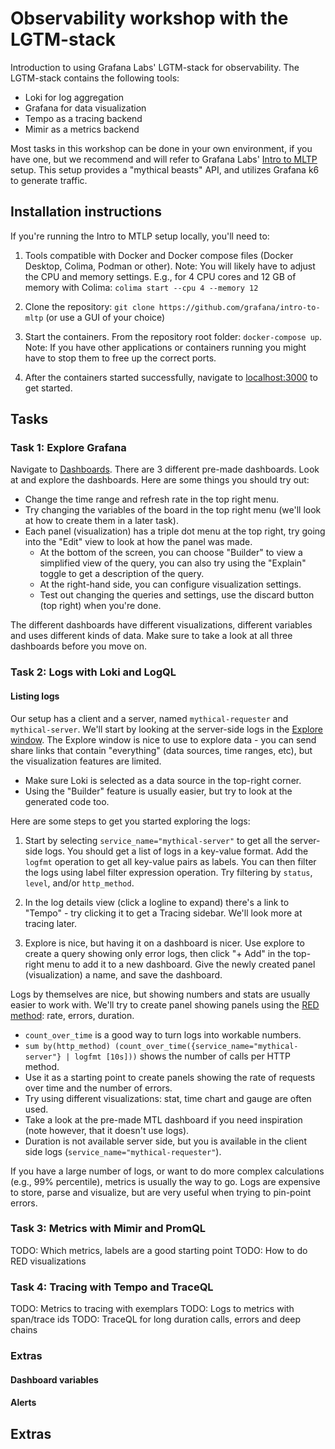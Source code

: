 # Observability workshop with the LGTM-stack

Introduction to using Grafana Labs' LGTM-stack for observability. The LGTM-stack contains the following tools:

* Loki for log aggregation
* Grafana for data visualization
* Tempo as a tracing backend
* Mimir as a metrics backend

Most tasks in this workshop can be done in your own environment, if you have one, but we recommend and will refer to Grafana Labs' [Intro to MLTP](https://github.com/grafana/intro-to-mltp/) setup. This setup provides a "mythical beasts" API, and utilizes Grafana k6 to generate traffic.

## Installation instructions

If you're running the Intro to MTLP setup locally, you'll need to:

1. Tools compatible with Docker and Docker compose files (Docker Desktop, Colima, Podman or other).
    Note: You will likely have to adjust the CPU and memory settings. E.g., for 4 CPU cores and 12 GB of memory with Colima: `colima start --cpu 4 --memory 12`

2. Clone the repository: `git clone https://github.com/grafana/intro-to-mltp` (or use a GUI of your choice)

3. Start the containers. From the repository root folder: `docker-compose up`. Note: If you have other applications or containers running you might have to stop them to free up the correct ports.

4. After the containers started successfully, navigate to [localhost:3000](http://localhost:3000/) to get started.

## Tasks

### Task 1: Explore Grafana

Navigate to [Dashboards](http://localhost:3000/dashboards). There are 3 different pre-made dashboards. Look at and explore the dashboards. Here are some things you should try out:

* Change the time range and refresh rate in the top right menu.
* Try changing the variables of the board in the top right menu (we'll look at how to create them in a later task).
* Each panel (visualization) has a triple dot menu at the top right, try going into the "Edit" view to look at how the panel was made.
    * At the bottom of the screen, you can choose "Builder" to view a simplified view of the query, you can also try using the "Explain" toggle to get a description of the query.
    * At the right-hand side, you can configure visualization settings.
    * Test out changing the queries and settings, use the discard button (top right) when you're done.

The different dashboards have different visualizations, different variables and uses different kinds of data. Make sure to take a look at all three dashboards before you move on.

### Task 2: Logs with Loki and LogQL

#### Listing logs

Our setup has a client and a server, named `mythical-requester` and `mythical-server`. We'll start by looking at the server-side logs in the [Explore window](http://localhost:3000/explore). The Explore window is nice to use to explore data - you can send share links that contain "everything" (data sources, time ranges, etc), but the visualization features are limited.

* Make sure Loki is selected as a data source in the top-right corner.
* Using the "Builder" feature is usually easier, but try to look at the generated code too.

Here are some steps to get you started exploring the logs:

1. Start by selecting `service_name="mythical-server"` to get all the server-side logs. You should get a list of logs in a key-value format. Add the `logfmt` operation to get all key-value pairs as labels. You can then filter the logs using label filter expression operation. Try filtering by `status`, `level`, and/or `http_method`.

2. In the log details view (click a logline to expand) there's a link to "Tempo" - try clicking it to get a Tracing sidebar. We'll look more at tracing later.

3. Explore is nice, but having it on a dashboard is nicer. Use explore to create a query showing only error logs, then click "+ Add" in the top-right menu to add it to a new dashboard. Give the newly created panel (visualization) a name, and save the dashboard.

Logs by themselves are nice, but showing numbers and stats are usually easier to work with. We'll try to create panel showing panels using the [RED method](https://grafana.com/blog/2018/08/02/the-red-method-how-to-instrument-your-services/): rate, errors, duration.

* `count_over_time` is a good way to turn logs into workable numbers.
* `sum by(http_method) (count_over_time({service_name="mythical-server"} | logfmt [10s]))` shows the number of calls per HTTP method.
* Use it as a starting point to create panels showing the rate of requests over time and the number of errors.
* Try using different visualizations: stat, time chart and gauge are often used.
* Take a look at the pre-made MTL dashboard if you need inspiration (note however, that it doesn't use logs).
* Duration is not available server side, but you is available in the client side logs (`service_name="mythical-requester"`).

If you have a large number of logs, or want to do more complex calculations (e.g., 99% percentile), metrics is usually the way to go. Logs are expensive to store, parse and visualize, but are very useful when trying to pin-point errors.

### Task 3: Metrics with Mimir and PromQL

TODO: Which metrics, labels are a good starting point
TODO: How to do RED visualizations

### Task 4: Tracing with Tempo and TraceQL

TODO: Metrics to tracing with exemplars
TODO: Logs to metrics with span/trace ids
TODO: TraceQL for long duration calls, errors and deep chains

### Extras

#### Dashboard variables
#### Alerts
####

## Extras



